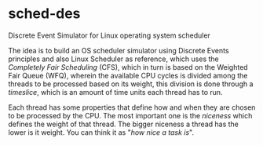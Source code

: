 # sched-des
Discrete Event Simulator for Linux operating system scheduler

The idea is to build an OS scheduler simulator using Discrete Events principles
and also Linux Scheduler as reference, which uses the _Completely Fair
Scheduling_ (CFS), which in turn is based on the Weighted Fair Queue (WFQ),
wherein the available CPU cycles is divided among the threads to be processed
based on its weight, this division is done through a _timeslice_, which is an
amount of time units each thread has to run.

Each thread has some properties that define how and when they are chosen to be
processed by the CPU. The most important one is the _niceness_ which defines
the weight of that thread. The bigger niceness a thread has the lower is it
weight. You can think it as "_how nice a task is_".
